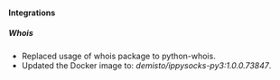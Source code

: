 
#### Integrations

##### Whois

- Replaced usage of whois package to python-whois.
- Updated the Docker image to: *demisto/ippysocks-py3:1.0.0.73847*.
